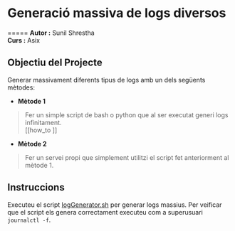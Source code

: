 # Generació massiva de logs diversos 
=====
**Autor :** Sunil Shrestha  	
**Curs :** Asix 

## Objectiu del Projecte
Generar massivament diferents  tipus de logs amb un dels següents mètodes: 

* **Mètode 1**
> Fer un simple script de bash o python que al ser executat generi logs infinitament.  
  [[how_to ]]

* **Mètode 2**    
> Fer un servei propi que simplement utilitzi el script fet anteriorment al mètode 1.


## Instruccions
Executeu el script [logGenerator.sh](logGenerator.sh) per generar logs massius.
Per veificar que el script els genera correctament executeu com a superusuari `journalctl -f`.
